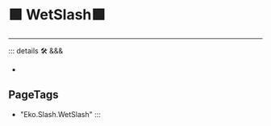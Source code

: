 
# 🟩  <eko>WetSlash</eko>🟩

---

<!-- =================================================== -->
<!-- =================================================== -->
<!-- =================================================== -->
<!-- =================================================== -->
<!-- =================================================== -->
::: details 🛠 <dev>&&&</dev>



-



<h2>PageTags</h2>

- "Eko.Slash.WetSlash"
:::
